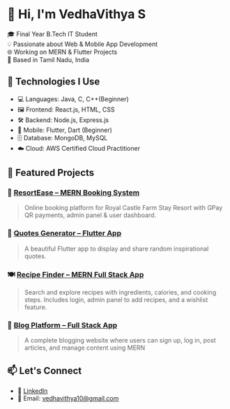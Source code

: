 # 👋 Hi, I'm VedhaVithya S

🎓 Final Year B.Tech IT Student  
💡 Passionate about Web & Mobile App Development  
🌐 Working on MERN & Flutter Projects  
📍 Based in Tamil Nadu, India

## 🔧 Technologies I Use
- 💻 Languages: Java, C, C++(Beginner) 
- 🖼️ Frontend: React.js, HTML, CSS
- 🛠️ Backend: Node.js, Express.js
- 📱 Mobile: Flutter, Dart (Beginner)
- 🗄️ Database: MongoDB, MySQL
- ☁️ Cloud: AWS Certified Cloud Practitioner

## 🚀 Featured Projects

### 🌟 [ResortEase – MERN Booking System](https://github.com/vedhavithyaseenivasan/resortease)
> Online booking platform for Royal Castle Farm Stay Resort with GPay QR payments, admin panel & user dashboard.

### 💬 [Quotes Generator – Flutter App](https://github.com/vedhavithyaseenivasan/Flutter_Project)
> A beautiful Flutter app to display and share random inspirational quotes.

### 🍽️ [Recipe Finder – MERN Full Stack App](https://github.com/vedhavithyaseenivasan/Recipe_Finder)
> Search and explore recipes with ingredients, calories, and cooking steps. Includes login, admin panel to add recipes, and a wishlist feature.

### 📝 [Blog Platform – Full Stack App](https://github.com/vedhavithyaseenivasan/Blog_Platform)
> A complete blogging website where users can sign up, log in, post articles, and manage content using MERN


## 📫 Let's Connect
- 🔗 [LinkedIn](https://www.linkedin.com/in/vedhavithya-s/)
- 📧 Email: vedhavithya10@gmail.com
